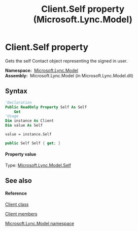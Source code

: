 ﻿---
title: Client.Self property  (Microsoft.Lync.Model)
TOCTitle: 'Self property '
ms:assetid: P:Microsoft.Lync.Model.Client.Self_DI_3_UC_OCS14MrefLyncWPF
ms:mtpsurl: https://msdn.microsoft.com/en-us/library/microsoft.lync.model.client.self_di_3_uc_ocs14mreflyncwpf(v=office.15)
ms:contentKeyID: 48599171
ms.date: 07/28/2014
mtps_version: v=office.15
f1_keywords:
- Microsoft.Lync.Model.Client.Self
dev_langs:
- CSharp
- JScript
- VB
- other
---

# Client.Self property

Gets the self Contact object representing the signed in user.

**Namespace:**  [Microsoft.Lync.Model](microsoft-lync-model-namespace_2.md)  
**Assembly:**  Microsoft.Lync.Model (in Microsoft.Lync.Model.dll)

## Syntax

``` vb
'Declaration
Public ReadOnly Property Self As Self
    Get
'Usage
Dim instance As Client
Dim value As Self

value = instance.Self
```

``` csharp
public Self Self { get; }
```

#### Property value

Type: [Microsoft.Lync.Model.Self](self-class-microsoft-lync-model_2.md)  

## See also

#### Reference

[Client class](client-class-microsoft-lync-model_2.md)

[Client members](client-members-microsoft-lync-model_2.md)

[Microsoft.Lync.Model namespace](microsoft-lync-model-namespace_2.md)

